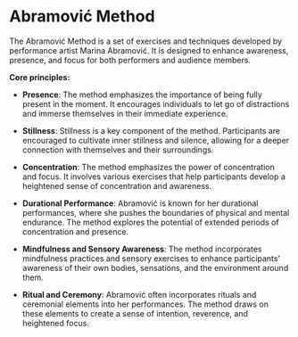 # Abramović Method

The Abramović Method is a set of exercises and techniques developed by performance artist Marina Abramović. It is designed to enhance awareness, presence, and focus for both performers and audience members.

**Core principles:**

* **Presence**: The method emphasizes the importance of being fully present in the moment. It encourages individuals to let go of distractions and immerse themselves in their immediate experience.

* **Stillness**: Stillness is a key component of the method. Participants are encouraged to cultivate inner stillness and silence, allowing for a deeper connection with themselves and their surroundings.

* **Concentration**: The method emphasizes the power of concentration and focus. It involves various exercises that help participants develop a heightened sense of concentration and awareness.

* **Durational Performance**: Abramović is known for her durational performances, where she pushes the boundaries of physical and mental endurance. The method explores the potential of extended periods of concentration and presence.

* **Mindfulness and Sensory Awareness**: The method incorporates mindfulness practices and sensory exercises to enhance participants' awareness of their own bodies, sensations, and the environment around them.

* **Ritual and Ceremony**: Abramović often incorporates rituals and ceremonial elements into her performances. The method draws on these elements to create a sense of intention, reverence, and heightened focus.
